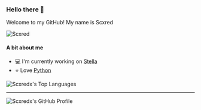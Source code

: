 ### Hello there 👋
Welcome to my GitHub! My name is Scxred



![Scxred](https://discord.c99.nl/widget/theme-3/851344098597797948.png)

#### A bit about me
- 💻 I'm currently working on [Stella](https://www.StellaBot.de)
- ⭐ Love [Python](https://python.org)


![Scxredx's Top Languages](https://github-readme-stats.vercel.app/api/top-langs/?username=Scxredx&hide=makefile,css&title_color=bbbbbb&icon_color=bbbbbb&text_color=bbbbbb&bg_color=333333&layout=compact)

---

![Scxredx's GitHub Profile](https://github-readme-stats.vercel.app/api?username=Scxredx&show_icons=true&title_color=bbbbbb&icon_color=bbbbbb&text_color=bbbbbb&bg_color=333333&include_all_commits=true&hide_border=true)
